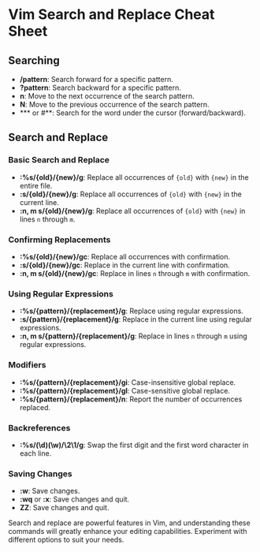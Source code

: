 # Vim Search and Replace Cheat Sheet

## Searching

- **/pattern**: Search forward for a specific pattern.
- **?pattern**: Search backward for a specific pattern.
- **n**: Move to the next occurrence of the search pattern.
- **N**: Move to the previous occurrence of the search pattern.
- *** or #**: Search for the word under the cursor (forward/backward).

## Search and Replace

### Basic Search and Replace

- **:%s/{old}/{new}/g**: Replace all occurrences of `{old}` with `{new}` in the entire file.
- **:s/{old}/{new}/g**: Replace all occurrences of `{old}` with `{new}` in the current line.
- **:n, m s/{old}/{new}/g**: Replace all occurrences of `{old}` with `{new}` in lines `n` through `m`.

### Confirming Replacements

- **:%s/{old}/{new}/gc**: Replace all occurrences with confirmation.
- **:s/{old}/{new}/gc**: Replace in the current line with confirmation.
- **:n, m s/{old}/{new}/gc**: Replace in lines `n` through `m` with confirmation.

### Using Regular Expressions

- **:%s/{pattern}/{replacement}/g**: Replace using regular expressions.
- **:s/{pattern}/{replacement}/g**: Replace in the current line using regular expressions.
- **:n, m s/{pattern}/{replacement}/g**: Replace in lines `n` through `m` using regular expressions.

### Modifiers

- **:%s/{pattern}/{replacement}/gi**: Case-insensitive global replace.
- **:%s/{pattern}/{replacement}/gI**: Case-sensitive global replace.
- **:%s/{pattern}/{replacement}/n**: Report the number of occurrences replaced.

### Backreferences

- **:%s/\(\d\)\(\w\)/\2\1/g**: Swap the first digit and the first word character in each line.

### Saving Changes

- **:w**: Save changes.
- **:wq** or **:x**: Save changes and quit.
- **ZZ**: Save changes and quit.

Search and replace are powerful features in Vim, and understanding these commands will greatly enhance your editing capabilities. Experiment with different options to suit your needs.
